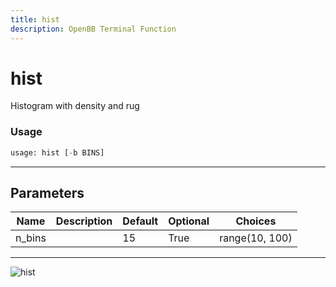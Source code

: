 ```yaml
---
title: hist
description: OpenBB Terminal Function
---
```


# hist

Histogram with density and rug
### Usage 
```python
usage: hist [-b BINS]
```
---
## Parameters
| Name | Description | Default | Optional | Choices |
| ---- | ----------- | ------- | -------- | ------- |
| n_bins |  | 15 | True | range(10, 100) |
---
![hist](https://user-images.githubusercontent.com/46355364/154306947-aaba936a-ac07-40e2-a5a6-bf1fab460cd0.png)

